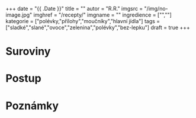 
+++
date = "{{ .Date }}"
title = ""
autor = "R.R."
imgsrc = "/img/no-image.jpg"
imghref = "/recepty/"
imgname = ""
ingredience = ["",""]
kategorie = ["polévky,"přílohy","moučníky","hlavní jídla"]
tags = ["sladké","slané","ovoce","zelenina","polévky","bez-lepku"]
draft = true
+++


# Suroviny
# Postup
# Poznámky

<!-- --> 